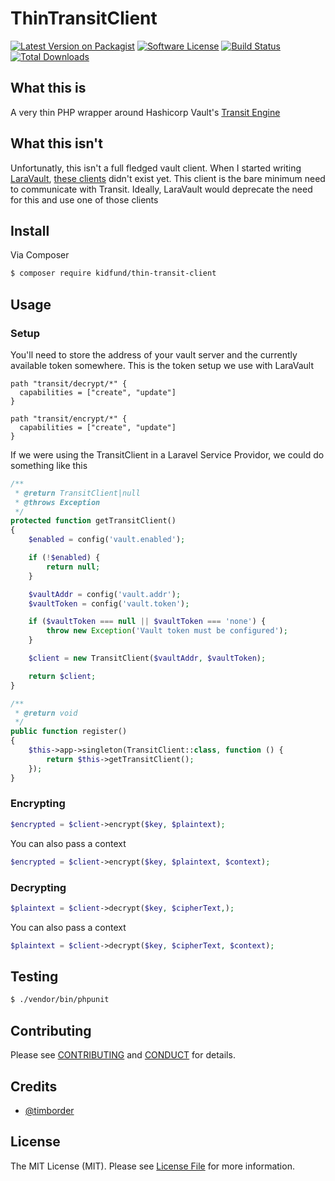 # ThinTransitClient

[![Latest Version on Packagist][ico-version]][link-packagist]
[![Software License][ico-license]](LICENSE.md)
[![Build Status][ico-travis]][link-travis]
[![Total Downloads][ico-downloads]][link-packagist]

## What this is

A very thin PHP wrapper around Hashicorp Vault's [Transit Engine](https://www.vaultproject.io/docs/secrets/transit/index.html)

## What this isn't

Unfortunatly, this isn't a full fledged vault client. When I started writing [LaraVault](https://github.com/Kidfund/LaraVault), [these clients](https://www.vaultproject.io/api/libraries.html#php) didn't exist yet. This client is the bare minimum need to communicate with Transit. Ideally, LaraVault would deprecate the need for this and use one of those clients

## Install

Via Composer

``` bash
$ composer require kidfund/thin-transit-client
```

## Usage

### Setup 

You'll need to store the address of your vault server and the currently available token somewhere. This is the token setup we use with LaraVault

```hcl
path "transit/decrypt/*" {
  capabilities = ["create", "update"]
}

path "transit/encrypt/*" {
  capabilities = ["create", "update"]
}
```

If we were using the TransitClient in a Laravel Service Providor, we could do something like this

```php
/**
 * @return TransitClient|null
 * @throws Exception
 */
protected function getTransitClient()
{
    $enabled = config('vault.enabled');

    if (!$enabled) {
        return null;
    }

    $vaultAddr = config('vault.addr');
    $vaultToken = config('vault.token');

    if ($vaultToken === null || $vaultToken === 'none') {
        throw new Exception('Vault token must be configured');
    }

    $client = new TransitClient($vaultAddr, $vaultToken);

    return $client;
}

/**
 * @return void
 */
public function register()
{
    $this->app->singleton(TransitClient::class, function () {
        return $this->getTransitClient();
    });
}
```

### Encrypting

```php
$encrypted = $client->encrypt($key, $plaintext);
```

You can also pass a context

```php
$encrypted = $client->encrypt($key, $plaintext, $context);
```

### Decrypting

```php
$plaintext = $client->decrypt($key, $cipherText,);
```

You can also pass a context

```php
$plaintext = $client->decrypt($key, $cipherText, $context);
```


## Testing

``` bash
$ ./vendor/bin/phpunit
```

## Contributing

Please see [CONTRIBUTING](CONTRIBUTING.md) and [CONDUCT](CONDUCT.md) for details.

## Credits

- [@timborder][link-author]

## License

The MIT License (MIT). Please see [License File](LICENSE.md) for more information.

[ico-version]: https://img.shields.io/packagist/v/kidfund/thin-transit-client.svg?style=flat-square
[ico-license]: https://img.shields.io/badge/license-MIT-brightgreen.svg?style=flat-square
[ico-travis]: https://img.shields.io/travis/kidfund/thin-transit-client/master.svg?style=flat-square
[ico-downloads]: https://img.shields.io/packagist/dt/kidfund/thin-transit-client.svg?style=flat-square

[link-packagist]: https://packagist.org/packages/kidfund/thin-transit-client
[link-travis]: https://travis-ci.org/kidfund/thin-transit-client
[link-author]: https://github.com/timbroder

